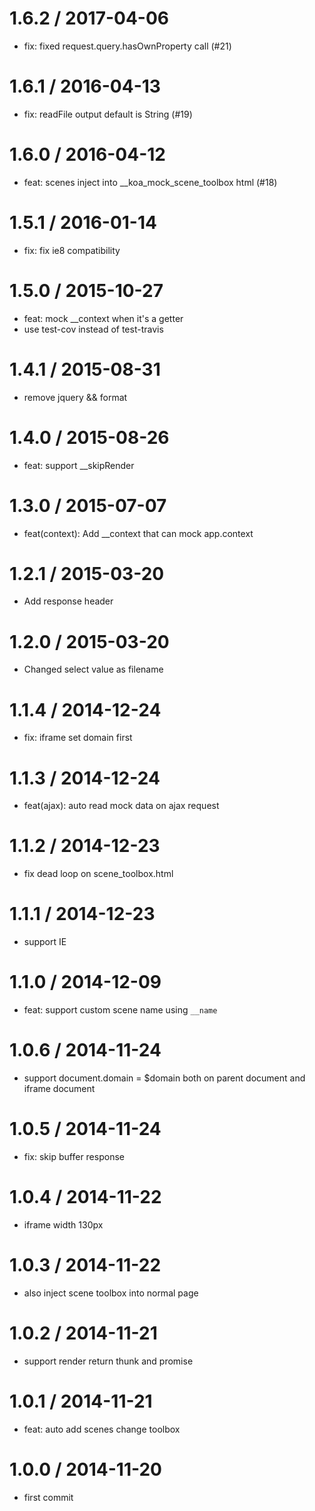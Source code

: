 
1.6.2 / 2017-04-06
==================

  * fix: fixed request.query.hasOwnProperty call (#21)

1.6.1 / 2016-04-13
==================

  * fix: readFile output default is String (#19)

1.6.0 / 2016-04-12
==================

  * feat: scenes inject into __koa_mock_scene_toolbox html (#18)

1.5.1 / 2016-01-14
==================

  * fix: fix ie8 compatibility

1.5.0 / 2015-10-27
==================

 * feat: mock __context when it's a getter
 * use test-cov instead of test-travis

1.4.1 / 2015-08-31
==================

 * remove jquery && format

1.4.0 / 2015-08-26
==================

 * feat: support __skipRender

1.3.0 / 2015-07-07
==================

 * feat(context): Add __context that can mock app.context

1.2.1 / 2015-03-20
==================

 * Add response header

1.2.0 / 2015-03-20
==================

 * Changed select value as filename

1.1.4 / 2014-12-24
==================

 * fix: iframe set domain first

1.1.3 / 2014-12-24
==================

 * feat(ajax): auto read mock data on ajax request

1.1.2 / 2014-12-23
==================

 * fix dead loop on scene_toolbox.html

1.1.1 / 2014-12-23
==================

 * support IE

1.1.0 / 2014-12-09
==================

 * feat: support custom scene name using `__name`

1.0.6 / 2014-11-24
==================

 * support document.domain = $domain both on parent document and iframe document

1.0.5 / 2014-11-24
==================

 * fix: skip buffer response

1.0.4 / 2014-11-22
==================

 * iframe width 130px

1.0.3 / 2014-11-22
==================

 * also inject scene toolbox into normal page

1.0.2 / 2014-11-21
==================

 * support render return thunk and promise

1.0.1 / 2014-11-21
==================

 * feat: auto add scenes change toolbox

1.0.0 / 2014-11-20
==================

 * first commit
